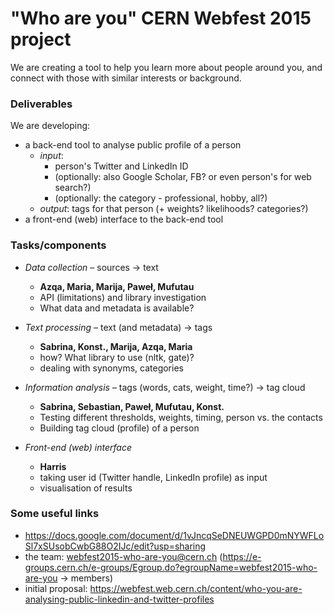 # "Who are you" CERN Webfest 2015 project

We are creating a tool to help you learn more about people around you, and connect with those with similar interests or background.

### Deliverables

We are developing:
* a back-end tool to analyse public profile of a person
  * _input_:
    * person's Twitter and LinkedIn ID 
    * (optionally: also Google Scholar, FB? or even person's for web search?)
    * (optionally: the category - professional, hobby, all?)
  * _output_: tags for that person (+ weights? likelihoods? categories?)
* a front-end (web) interface to the back-end tool

### Tasks/components

* *Data collection* – sources -> text
  * __Azqa, Maria, Marija, Paweł, Mufutau__
  * API (limitations) and library investigation 
  * What data and metadata is available?

* *Text processing* – text (and metadata) -> tags
  * __Sabrina, Konst., Marija, Azqa, Maria__
  * how? What library to use (nltk, gate)?
  * dealing with synonyms, categories

* *Information analysis* – tags (words, cats, weight, time?) -> tag cloud
  * __Sabrina, Sebastian, Paweł, Mufutau, Konst.__
  * Testing different thresholds, weights, timing, person vs. the contacts
  * Building tag cloud (profile) of a person

* *Front-end (web) interface*
  * __Harris__
  * taking user id (Twitter handle, LinkedIn profile) as input
  * visualisation of results

### Some useful links

* https://docs.google.com/document/d/1vJncqSeDNEUWGPD0mNYWFLoSl7xSUsobCwbG88O2IJc/edit?usp=sharing
* the team: webfest2015-who-are-you@cern.ch (https://e-groups.cern.ch/e-groups/Egroup.do?egroupName=webfest2015-who-are-you -> members)
* initial proposal: https://webfest.web.cern.ch/content/who-you-are-analysing-public-linkedin-and-twitter-profiles
